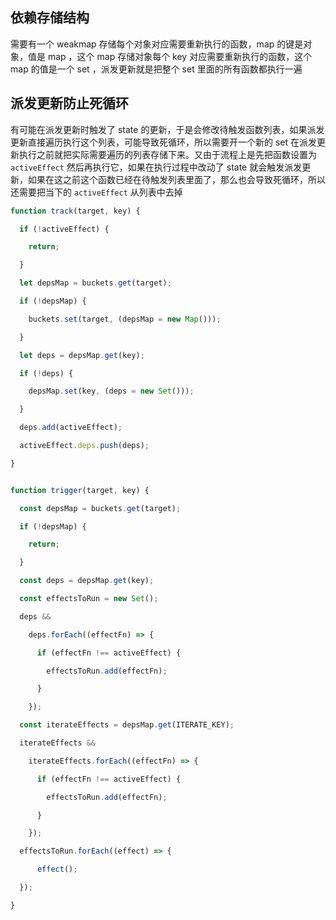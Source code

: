 ## 依赖存储结构

需要有一个 weakmap 存储每个对象对应需要重新执行的函数，map 的键是对象，值是 map ，这个 map 存储对象每个 key 对应需要重新执行的函数，这个 map 的值是一个 set ，派发更新就是把整个 set 里面的所有函数都执行一遍

## 派发更新防止死循环

有可能在派发更新时触发了 state 的更新，于是会修改待触发函数列表，如果派发更新直接遍历执行这个列表，可能导致死循环，所以需要开一个新的 set 在派发更新执行之前就把实际需要遍历的列表存储下来。又由于流程上是先把函数设置为 `activeEffect` 然后再执行它，如果在执行过程中改动了 state 就会触发派发更新，如果在这之前这个函数已经在待触发列表里面了，那么也会导致死循环，所以还需要把当下的 `activeEffect` 从列表中去掉

```js
function track(target, key) {

  if (!activeEffect) {

    return;

  }

  let depsMap = buckets.get(target);

  if (!depsMap) {

    buckets.set(target, (depsMap = new Map()));

  }

  let deps = depsMap.get(key);

  if (!deps) {

    depsMap.set(key, (deps = new Set()));

  }

  deps.add(activeEffect);

  activeEffect.deps.push(deps);

}


function trigger(target, key) {

  const depsMap = buckets.get(target);

  if (!depsMap) {

    return;

  }

  const deps = depsMap.get(key);

  const effectsToRun = new Set();

  deps &&

    deps.forEach((effectFn) => {

      if (effectFn !== activeEffect) {

        effectsToRun.add(effectFn);

      }

    });

  const iterateEffects = depsMap.get(ITERATE_KEY);

  iterateEffects &&

    iterateEffects.forEach((effectFn) => {

      if (effectFn !== activeEffect) {

        effectsToRun.add(effectFn);

      }

    });

  effectsToRun.forEach((effect) => {

      effect();

  });

}
```

